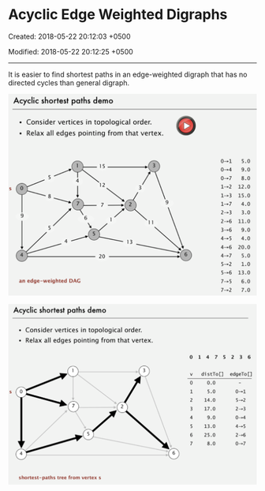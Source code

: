 # Acyclic Edge Weighted Digraphs

Created: 2018-05-22 20:12:03 +0500

Modified: 2018-05-22 20:12:25 +0500

---

It is easier to find shortest paths in an edge-weighted digraph that has no directed cycles than general digraph.

![image](media/Acyclic-Edge-Weighted-Digraphs-image1.png)

![image](media/Acyclic-Edge-Weighted-Digraphs-image2.png)


